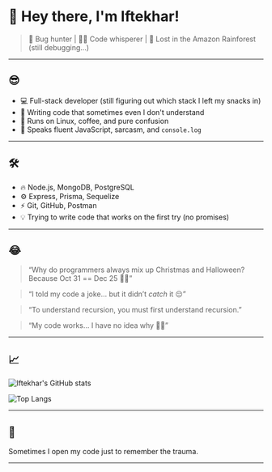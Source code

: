 
# 👋 Hey there, I'm Iftekhar!

> 🐛 Bug hunter | 🧑‍💻 Code whisperer | 🌴 Lost in the Amazon Rainforest (still debugging...)

---

## 😎 
- 💻 Full-stack developer (still figuring out which stack I left my snacks in)
- 🧠 Writing code that sometimes even I don't understand
- 🐧 Runs on Linux, coffee, and pure confusion
- 💬 Speaks fluent JavaScript, sarcasm, and `console.log`

---

## 🛠️ 
- 🔥 Node.js, MongoDB, PostgreSQL
- ⚙️ Express, Prisma, Sequelize
- ⚡ Git, GitHub, Postman
- 💡 Trying to write code that works on the first try (no promises)

---

## 😂 

> “Why do programmers always mix up Christmas and Halloween?  
> Because Oct 31 == Dec 25 🎃🎄”

> “I told my code a joke... but it didn’t *catch* it 😔”

> “To understand recursion, you must first understand recursion.”

> “My code works… I have no idea why 🤷‍♂️”

---

## 📈 

![Iftekhar's GitHub stats](https://github-readme-stats.vercel.app/api?username=iftekhar0six&show_icons=true&theme=radical)

![Top Langs](https://github-readme-stats.vercel.app/api/top-langs/?username=iftekhar0six&layout=compact&theme=radical)

---

## 🚀 

Sometimes I open my code just to remember the trauma.

---
